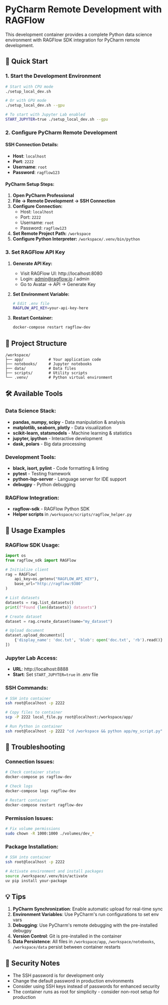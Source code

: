 # PyCharm Remote Development with RAGFlow

This development container provides a complete Python data science environment with RAGFlow SDK integration for PyCharm remote development.

## 🚀 Quick Start

### 1. Start the Development Environment

```bash
# Start with CPU mode
./setup_local_dev.sh

# Or with GPU mode  
./setup_local_dev.sh --gpu

# To start with Jupyter Lab enabled
START_JUPYTER=true ./setup_local_dev.sh --gpu
```

### 2. Configure PyCharm Remote Development

#### SSH Connection Details:
- **Host**: `localhost`
- **Port**: `2222`
- **Username**: `root`
- **Password**: `ragflow123`

#### PyCharm Setup Steps:

1. **Open PyCharm Professional**
2. **File → Remote Development → SSH Connection**
3. **Configure Connection:**
   - Host: `localhost`
   - Port: `2222`
   - Username: `root` 
   - Password: `ragflow123`
4. **Set Remote Project Path:** `/workspace`
5. **Configure Python Interpreter:** `/workspace/.venv/bin/python`

### 3. Set RAGFlow API Key

1. **Generate API Key:**
   - Visit RAGFlow UI: http://localhost:8080
   - Login: admin@ragflow.io / admin
   - Go to Avatar → API → Generate Key

2. **Set Environment Variable:**
   ```bash
   # Edit .env file
   RAGFLOW_API_KEY=your-api-key-here
   ```

3. **Restart Container:**
   ```bash
   docker-compose restart ragflow-dev
   ```

## 📁 Project Structure

```
/workspace/
├── app/           # Your application code
├── notebooks/     # Jupyter notebooks
├── data/          # Data files
├── scripts/       # Utility scripts
└── .venv/         # Python virtual environment
```

## 🛠️ Available Tools

### Data Science Stack:
- **pandas, numpy, scipy** - Data manipulation & analysis
- **matplotlib, seaborn, plotly** - Data visualization  
- **scikit-learn, statsmodels** - Machine learning & statistics
- **jupyter, ipython** - Interactive development
- **dask, polars** - Big data processing

### Development Tools:
- **black, isort, pylint** - Code formatting & linting
- **pytest** - Testing framework
- **python-lsp-server** - Language server for IDE support
- **debugpy** - Python debugging

### RAGFlow Integration:
- **ragflow-sdk** - RAGFlow Python SDK
- **Helper scripts** in `/workspace/scripts/ragflow_helper.py`

## 🔧 Usage Examples

### RAGFlow SDK Usage:
```python
import os
from ragflow_sdk import RAGFlow

# Initialize client
rag = RAGFlow(
    api_key=os.getenv("RAGFLOW_API_KEY"), 
    base_url="http://ragflow:9380"
)

# List datasets
datasets = rag.list_datasets()
print(f"Found {len(datasets)} datasets")

# Create dataset
dataset = rag.create_dataset(name="my_dataset")

# Upload document
dataset.upload_documents([
    {'display_name': 'doc.txt', 'blob': open('doc.txt', 'rb').read()}
])
```

### Jupyter Lab Access:
- **URL**: http://localhost:8888
- **Start**: Set `START_JUPYTER=true` in .env file

### SSH Commands:
```bash
# SSH into container
ssh root@localhost -p 2222

# Copy files to container
scp -P 2222 local_file.py root@localhost:/workspace/app/

# Run Python in container
ssh root@localhost -p 2222 "cd /workspace && python app/my_script.py"
```

## 🐛 Troubleshooting

### Connection Issues:
```bash
# Check container status
docker-compose ps ragflow-dev

# Check logs
docker-compose logs ragflow-dev

# Restart container
docker-compose restart ragflow-dev
```

### Permission Issues:
```bash
# Fix volume permissions
sudo chown -R 1000:1000 ./volumes/dev_*
```

### Package Installation:
```bash
# SSH into container
ssh root@localhost -p 2222

# Activate environment and install packages
source /workspace/.venv/bin/activate
uv pip install your-package
```

## 💡 Tips

1. **PyCharm Synchronization**: Enable automatic upload for real-time sync
2. **Environment Variables**: Use PyCharm's run configurations to set env vars
3. **Debugging**: Use PyCharm's remote debugging with the pre-installed debugpy
4. **Version Control**: Git is pre-installed in the container
5. **Data Persistence**: All files in `/workspace/app`, `/workspace/notebooks`, `/workspace/data` persist between container restarts

## 🔐 Security Notes

- The SSH password is for development only
- Change the default password in production environments
- Consider using SSH keys instead of passwords for enhanced security
- The container runs as root for simplicity - consider non-root setup for production